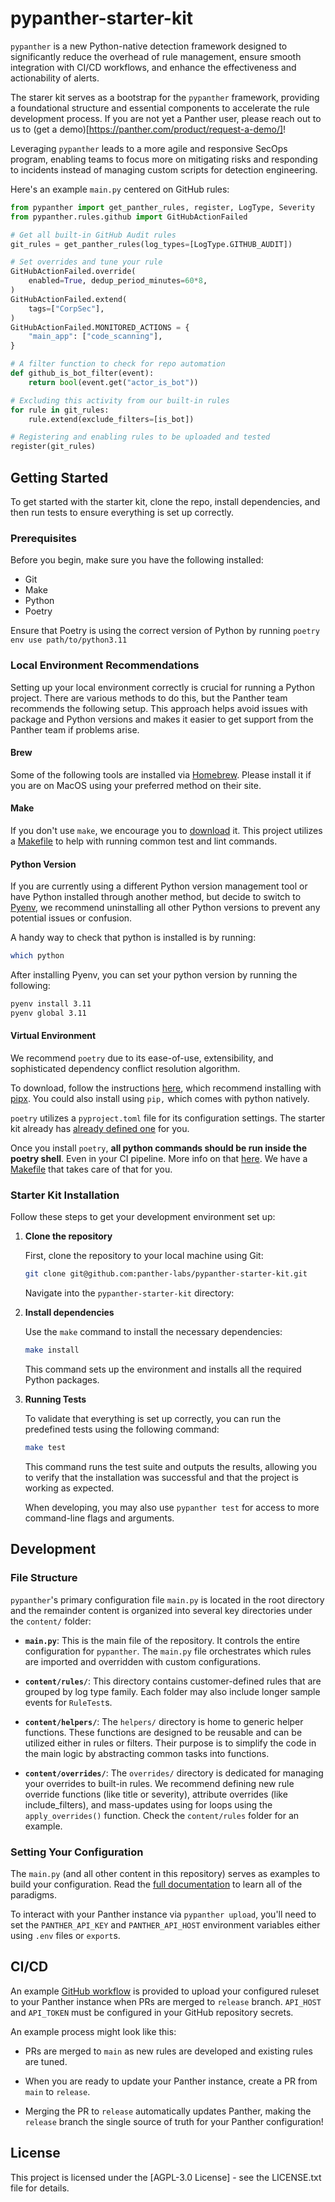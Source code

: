 # pypanther-starter-kit

`pypanther` is a new Python-native detection framework designed to significantly reduce the overhead of rule management, ensure smooth integration with CI/CD workflows, and enhance the effectiveness and actionability of alerts.

The starer kit serves as a bootstrap for the `pypanther` framework, providing a foundational structure and essential components to accelerate the rule development process. If you are not yet a Panther user, please reach out to us to (get a demo)[https://panther.com/product/request-a-demo/]!

Leveraging `pypanther` leads to a more agile and responsive SecOps program, enabling teams to focus more on mitigating risks and responding to incidents instead of managing custom scripts for detection engineering.

Here's an example `main.py` centered on GitHub rules:

```python
from pypanther import get_panther_rules, register, LogType, Severity
from pypanther.rules.github import GitHubActionFailed

# Get all built-in GitHub Audit rules
git_rules = get_panther_rules(log_types=[LogType.GITHUB_AUDIT])

# Set overrides and tune your rule
GitHubActionFailed.override(
    enabled=True, dedup_period_minutes=60*8,
)
GitHubActionFailed.extend(
    tags=["CorpSec"],
)
GitHubActionFailed.MONITORED_ACTIONS = {
	"main_app": ["code_scanning"],
}

# A filter function to check for repo automation
def github_is_bot_filter(event):
	return bool(event.get("actor_is_bot"))

# Excluding this activity from our built-in rules
for rule in git_rules:
	rule.extend(exclude_filters=[is_bot])

# Registering and enabling rules to be uploaded and tested
register(git_rules)
```

## Getting Started

To get started with the starter kit, clone the repo, install dependencies, and then run tests to ensure everything is set up correctly.

### Prerequisites

Before you begin, make sure you have the following installed:

- Git
- Make
- Python
- Poetry

Ensure that Poetry is using the correct version of Python by running `poetry env use path/to/python3.11`

### Local Environment Recommendations

Setting up your local environment correctly is crucial for running a Python project. There are various methods to do this, but the Panther team recommends the following setup. This approach helps avoid issues with package and Python versions and makes it easier to get support from the Panther team if problems arise.

#### Brew

Some of the following tools are installed via [Homebrew](https://brew.sh/). 
Please install it if you are on MacOS using your preferred method on their site.

#### Make

If you don't use `make`, we encourage you to [download](https://formulae.brew.sh/formula/make) it. 
This project utilizes a [Makefile](./Makefile) to help with running common test and lint commands.

#### Python Version

If you are currently using a different Python version management tool or have Python installed through another method, but decide to switch to [Pyenv](https://github.com/pyenv/pyenv), we recommend uninstalling all other Python versions to prevent any potential issues or confusion.

A handy way to check that python is installed is by running:
```bash
which python
```

After installing Pyenv, you can set your python version by running the following:
```bash
pyenv install 3.11
pyenv global 3.11
```

#### Virtual Environment

We recommend `poetry` due to its ease-of-use, extensibility, and sophisticated dependency conflict resolution algorithm.

To download, follow the instructions [here](https://python-poetry.org/docs/), which recommend installing with [pipx](https://pipx.pypa.io/stable/installation/). You could also install using `pip,` which comes with python natively.

`poetry` utilizes a `pyproject.toml` file for its configuration settings. The starter kit already has [already defined one](./pyproject.toml) for you.

Once you install `poetry`, **all python commands should be run inside the poetry shell**. Even in your CI pipeline.
More info on that [here](https://python-poetry.org/docs/basic-usage/#using-your-virtual-environment).
We have a [Makefile](./Makefile) that takes care of that for you.

### Starter Kit Installation

Follow these steps to get your development environment set up:

1. **Clone the repository**

    First, clone the repository to your local machine using Git:

    ```bash
    git clone git@github.com:panther-labs/pypanther-starter-kit.git
    ```

    Navigate into the `pypanther-starter-kit` directory:

2. **Install dependencies**

    Use the `make` command to install the necessary dependencies:

    ```bash
    make install
    ```

    This command sets up the environment and installs all the required Python packages.

3. **Running Tests**

    To validate that everything is set up correctly, you can run the predefined tests using the following command:

    ```bash
    make test
    ```

    This command runs the test suite and outputs the results, allowing you to verify that the installation was successful and that the project is working as expected.

    When developing, you may also use `pypanther test` for access to more command-line flags and arguments.

## Development

### File Structure

`pypanther`'s primary configuration file `main.py` is located in the root directory and the remainder content is organized into several key directories under the `content/` folder:

- **`main.py`**: This is the main file of the repository. It controls the entire configuration for `pypanther`. The `main.py` file orchestrates which rules are imported and overridden with custom configurations.

- **`content/rules/`**: This directory contains customer-defined rules that are grouped by log type family. Each folder may also include longer sample events for `RuleTest`s.

- **`content/helpers/`**: The `helpers/` directory is home to generic helper functions. These functions are designed to be reusable and can be utilized either in rules or filters. Their purpose is to simplify the code in the main logic by abstracting common tasks into functions.

- **`content/overrides/`**: The `overrides/` directory is dedicated for managing your overrides to built-in rules. We recommend defining new rule override functions (like title or severity), attribute overrides (like include_filters), and mass-updates using for loops using the `apply_overrides()` function. Check the `content/rules` folder for an example.

### Setting Your Configuration

The `main.py` (and all other content in this repository) serves as examples to build your configuration. Read the [full documentation](https://docs.panther.com/detections/pypanther) to learn all of the paradigms.

To interact with your Panther instance via `pypanther upload`, you'll need to set the `PANTHER_API_KEY` and `PANTHER_API_HOST` environment variables either using `.env` files or `export`s.

## CI/CD

An example [GitHub workflow](https://github.com/panther-labs/pypanther-starter-kit/blob/main/.github/workflows/upload.yml) is provided to upload your configured ruleset to your Panther instance when PRs are merged to `release` branch.  `API_HOST` and `API_TOKEN` must be configured in your GitHub repository secrets.

An example process might look like this:

- PRs are merged to `main` as new rules are developed and existing rules are tuned.

- When you are ready to update your Panther instance, create a PR from `main` to `release`.

- Merging the PR to `release` automatically updates Panther, making the `release` branch the single source of truth for your Panther configuration!

## License

This project is licensed under the [AGPL-3.0 License] - see the LICENSE.txt file for details.
